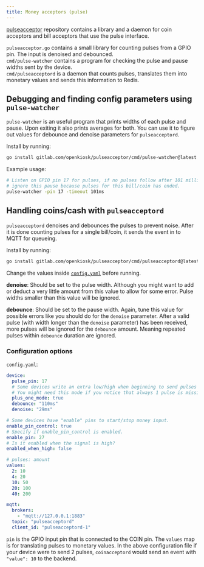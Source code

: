 ```yaml
---
title: Money acceptors (pulse)
---
```


[pulseacceptor](https://gitlab.com/openkiosk/pulseacceptor) repository contains a library and a daemon for coin acceptors and bill acceptors that use the pulse interface.

`pulseacceptor.go` contains a small library for counting pulses from a GPIO pin. The input is denoised and debounced.\
`cmd/pulse-watcher` contains a program for checking the pulse and pause widths sent by the device.\
`cmd/pulseacceptord` is a daemon that counts pulses, translates them into monetary values and sends this information to Redis.

## Debugging and finding config parameters using `pulse-watcher`
`pulse-watcher` is an useful program that prints widths of each pulse and pause. Upon exiting it also prints averages for both. You can use it to figure out values for debounce and denoise parameters for `pulseacceptord`.

Install by running:
```sh
go install gitlab.com/openkiosk/pulseacceptor/cmd/pulse-watcher@latest
```

Example usage:
```sh
# Listen on GPIO pin 17 for pulses, if no pulses follow after 101 milliseconds
# ignore this pause because pulses for this bill/coin has ended.
pulse-watcher -pin 17 -timeout 101ms
```

## Handling coins/cash with `pulseacceptord`
`pulseacceptord` denoises and debounces the pulses to prevent noise. After it is done counting pulses for a single bill/coin, it sends the event in to MQTT for queueing.


Install by running:
```sh
go install gitlab.com/openkiosk/pulseacceptor/cmd/pulseacceptord@latest
```

Change the values inside [`config.yaml`](https://gitlab.com/openkiosk/pulseacceptor/-/blob/master/cmd/pulseacceptord/config.yaml) before running.

**denoise**: Should be set to the pulse width. Although you might want to add or deduct a very little amount from this value to allow for some error. Pulse widths smaller than this value will be ignored.

**debounce**: Should be set to the pause width. Again, tune this value for possible errors like you should do for the `denoise` parameter. After a valid pulse (with width longer than the `denoise` parameter) has been received, more pulses will be ignored for the `debounce` amount. Meaning repeated pulses within `debounce` duration are ignored.

### Configuration options
`config.yaml`:
```yaml
device:
  pulse_pin: 17
  # Some devices write an extra low/high when beginning to send pulses
  # You might need this mode if you notice that always 1 pulse is missing
  plus_one_mode: true
  debounce: "110ms"
  denoise: "29ms"

# Some devices have "enable" pins to start/stop money input.
enable_pin_control: true
# Specify if enable_pin_control is enabled.
enable_pin: 27
# Is it enabled when the signal is high?
enabled_when_high: false

# pulses: amount
values:
  2: 10
  4: 20
  10: 50
  20: 100
  40: 200

mqtt:
  brokers:
    - "mqtt://127.0.0.1:1883"
  topic: "pulseacceptord"
  client_id: "pulseacceptord-1"
```

`pin` is the GPIO input pin that is connected to the COIN pin. The `values` map is for translating pulses to monetary values. In the above configuration file if your device were to send 2 pulses, `coinacceptord` would send an event with `"value": 10` to the backend.
